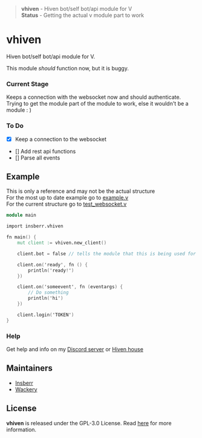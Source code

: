 > **vhiven** - Hiven bot/self bot/api module for V  
> **Status** - Getting the actual v module part to work

# vhiven
Hiven bot/self bot/api module for V.  

This module _should_ function now, but it is buggy.  

### Current Stage
Keeps a connection with the websocket now and should authenticate.  
Trying to get the module part of the module to work, else it wouldn't be a module : )  


### To Do
- [x] Keep a connection to the websocket
- [] Add rest api functions
- [] Parse all events


## Example
This is only a reference and may not be the actual structure  
For the most up to date example go to [example.v](/testing/example.v)  
For the current structure go to [test_websocket.v](/testing/test_websocket.v)

```v
module main

import insberr.vhiven

fn main() {
	mut client := vhiven.new_client()

	client.bot = false // tells the module that this is being used for a self bot

	client.on('ready', fn () {
		println('ready!')
	})

	client.on('someevent', fn (eventargs) {
		// Do something
		println('hi')
	}) 

	client.login('TOKEN')
}
```

### Help
Get help and info on my [Discord server](https://discord.gg/PSNKV6EB9A) or [Hiven house](https://hiven.house/4kjf9j)


## Maintainers
- [Insberr](https://github.com/insberr/)
- [Wackery](https://github.com/webmsgr/)


## License
**vhiven** is released under the GPL-3.0 License. Read [here](/LICENSE) for more information.
